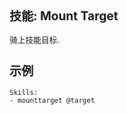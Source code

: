 技能: Mount Target
--------------------------

骑上技能目标.

示例
--------

    Skills:
    - mounttarget @target


